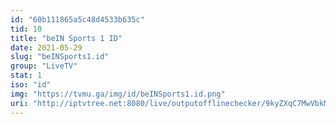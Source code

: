 ```yaml
---
id: "60b111865a5c48d4533b635c"
tid: 10
title: "beIN Sports 1 ID"
date: 2021-05-29
slug: "beINSports1.id"
group: "LiveTV"
stat: 1
iso: "id"
img: "https://tvmu.ga/img/id/beINSports1.id.png"
uri: "http://iptvtree.net:8080/live/outputofflinechecker/9kyZXqC7MwVbkMnJmf/165105.m3u8"
---
```

